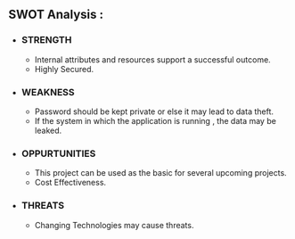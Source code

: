 ## **SWOT Analysis :**

* ### **STRENGTH**
     * Internal attributes and resources  support a successful outcome.
     * Highly Secured.

* ### **WEAKNESS**
     * Password should be kept private or else it may lead to data theft.
     * If the system in which the application is running , the data may be leaked.

* ### **OPPURTUNITIES**
     * This project can be used as the basic for several upcoming projects.
     * Cost Effectiveness.

* ### **THREATS**
     * Changing Technologies may cause threats.
